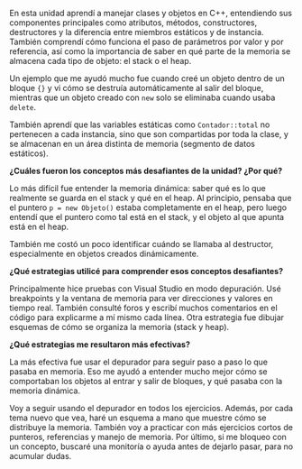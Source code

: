 En esta unidad aprendí a manejar clases y objetos en C++, entendiendo sus componentes principales como atributos, métodos, constructores, destructores y la diferencia entre miembros estáticos y de instancia. También comprendí cómo funciona el paso de parámetros por valor y por referencia, así como la importancia de saber en qué parte de la memoria se almacena cada tipo de objeto: el stack o el heap.

Un ejemplo que me ayudó mucho fue cuando creé un objeto dentro de un bloque `{}` y vi cómo se destruía automáticamente al salir del bloque, mientras que un objeto creado con `new` solo se eliminaba cuando usaba `delete`.

También aprendí que las variables estáticas como `Contador::total` no pertenecen a cada instancia, sino que son compartidas por toda la clase, y se almacenan en un área distinta de memoria (segmento de datos estáticos).

**¿Cuáles fueron los conceptos más desafiantes de la unidad? ¿Por qué?**

Lo más difícil fue entender la memoria dinámica: saber qué es lo que realmente se guarda en el stack y qué en el heap. Al principio, pensaba que el puntero `p = new Objeto()` estaba completamente en el heap, pero luego entendí que el puntero como tal está en el stack, y el objeto al que apunta está en el heap.

También me costó un poco identificar cuándo se llamaba al destructor, especialmente en objetos creados dinámicamente.

**¿Qué estrategias utilicé para comprender esos conceptos desafiantes?**

Principalmente hice pruebas con Visual Studio en modo depuración. Usé breakpoints y la ventana de memoria para ver direcciones y valores en tiempo real. También consulté foros y escribí muchos comentarios en el código para explicarme a mí mismo cada línea. Otra estrategia fue dibujar esquemas de cómo se organiza la memoria (stack y heap).

**¿Qué estrategias me resultaron más efectivas?**

La más efectiva fue usar el depurador para seguir paso a paso lo que pasaba en memoria. Eso me ayudó a entender mucho mejor cómo se comportaban los objetos al entrar y salir de bloques, y qué pasaba con la memoria dinámica.

Voy a seguir usando el depurador en todos los ejercicios. Además, por cada tema nuevo que vea, haré un esquema a mano que muestre cómo se distribuye la memoria. También voy a practicar con más ejercicios cortos de punteros, referencias y manejo de memoria. Por último, si me bloqueo con un concepto, buscaré una monitoría o ayuda antes de dejarlo pasar, para no acumular dudas.
